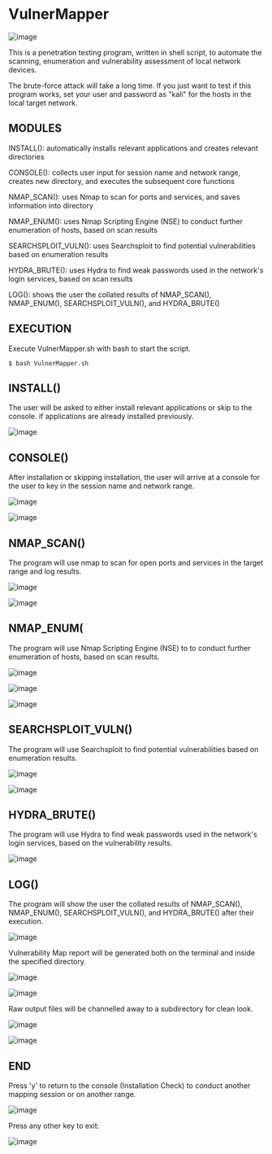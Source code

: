 # VulnerMapper

![image](https://user-images.githubusercontent.com/103941010/194728271-c6d2b63e-5b71-46e9-8eb8-12727617cf07.png)

This is a penetration testing program, written in shell script, to automate the scanning, enumeration and vulnerability assessment of local network devices.

The brute-force attack will take a long time. If you just want to test if this program works, set your user and password as "kali" for the hosts in the local target network.

## MODULES

INSTALL(): automatically installs relevant applications and creates relevant directories

CONSOLE(): collects user input for session name and network range, creates new directory, and executes the subsequent core functions

NMAP_SCAN(): uses Nmap to scan for ports and services, and saves information into directory

NMAP_ENUM(): uses Nmap Scripting Engine (NSE) to conduct further enumeration of hosts, based on scan results

SEARCHSPLOIT_VULN(): uses Searchsploit to find potential vulnerabilities based on enumeration results

HYDRA_BRUTE(): uses Hydra to find weak passwords used in the network's login services, based on scan results

LOG(): shows the user the collated results of NMAP_SCAN(), NMAP_ENUM(), SEARCHSPLOIT_VULN(), and HYDRA_BRUTE() 

## EXECUTION

Execute VulnerMapper.sh with bash to start the script.

    $ bash VulnerMapper.sh

## INSTALL()

The user will be asked to either install relevant applications or skip to the console. if applications are already installed previously.

![image](https://user-images.githubusercontent.com/103941010/194728008-5684961b-3653-4648-b312-6f316a3d7880.png)


## CONSOLE()

After installation or skipping installation, the user will arrive at a console for the user to key in the session name and network range.

![image](https://user-images.githubusercontent.com/103941010/194728197-ae6711b8-8b1c-4574-9fea-bb6cc35a6904.png)

![image](https://user-images.githubusercontent.com/103941010/194727110-f695fc01-f268-4c9d-9f76-9a425a64d975.png)



## NMAP_SCAN()

The program will use nmap to scan for open ports and services in the target range and log results.

![image](https://user-images.githubusercontent.com/103941010/194727130-c07ec799-8c12-4d1b-902d-0a9a5f50a189.png)

![image](https://user-images.githubusercontent.com/103941010/194727133-bf23044d-c62b-4821-8f7c-3607dcd26b4f.png)


## NMAP_ENUM(

The program will use Nmap Scripting Engine (NSE) to to conduct further enumeration of hosts, based on scan results.

![image](https://user-images.githubusercontent.com/103941010/194727141-545b2a6c-7e32-44c9-a275-67015629d22c.png)

![image](https://user-images.githubusercontent.com/103941010/194727145-230b97b1-4bdd-4fe8-a90e-99fd6d17490c.png)


![image](https://user-images.githubusercontent.com/103941010/194727158-162836ac-65ad-4cb9-9e24-010b93833c96.png)

## SEARCHSPLOIT_VULN()

The program will use Searchsploit to find potential vulnerabilities based on enumeration results.

![image](https://user-images.githubusercontent.com/103941010/194727165-0ad054ec-3a83-4fca-ba29-ceae31595955.png)

![image](https://user-images.githubusercontent.com/103941010/194727167-f5050396-ddfd-4cd5-b665-8d690e875755.png)


## HYDRA_BRUTE()

The program will use Hydra to find weak passwords used in the network's login services, based on the vulnerability results.

![image](https://user-images.githubusercontent.com/103941010/194728082-86f7c1af-22e3-44e5-80a2-11a2dd3bdbe2.png)

## LOG()

The program will show the user the collated results of NMAP_SCAN(), NMAP_ENUM(), SEARCHSPLOIT_VULN(), and HYDRA_BRUTE() after their execution.

![image](https://user-images.githubusercontent.com/103941010/194728163-fae00a21-315a-464e-b0ee-3ebac716ab81.png)

Vulnerability Map report will be generated both on the terminal and inside the specified directory.

![image](https://user-images.githubusercontent.com/103941010/194729013-6de79604-9701-4dd7-8de5-3bdd4a1870db.png)

![image](https://user-images.githubusercontent.com/103941010/194728979-313e5f91-ae14-400e-80c3-f42c9a6fa264.png)

Raw output files will be channelled away to a subdirectory for clean look.

![image](https://user-images.githubusercontent.com/103941010/194727199-e66f2428-da12-4cca-a731-bfd94595c33d.png)

![image](https://user-images.githubusercontent.com/103941010/194727193-57e2e1aa-f7ea-4769-ac30-c3099ebd0aef.png)

## END

Press 'y' to return to the console (Installation Check) to conduct another mapping session or on another range.

![image](https://user-images.githubusercontent.com/103941010/194728180-bf181622-9716-44ea-9811-7bb860e216ec.png)

Press any other key to exit:

![image](https://user-images.githubusercontent.com/103941010/194727205-ec65753a-3ed7-4f7e-9868-f138ead2ab85.png)


